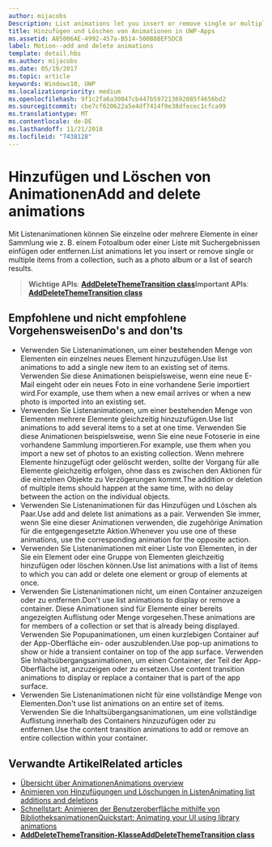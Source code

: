 ```yaml
---
author: mijacobs
Description: List animations let you insert or remove single or multiple items from a collection, such as a photo album or a list of search results.
title: Hinzufügen und Löschen von Animationen in UWP-Apps
ms.assetid: A85006AE-4992-457a-B514-500B8BEF5DC8
label: Motion--add and delete animations
template: detail.hbs
ms.author: mijacobs
ms.date: 05/19/2017
ms.topic: article
keywords: Windows10, UWP
ms.localizationpriority: medium
ms.openlocfilehash: 9f1c2fa6a30047cb447b597213692085f4656bd2
ms.sourcegitcommit: cbe7cf620622a5e4df7414f9e38dfecec1cfca99
ms.translationtype: MT
ms.contentlocale: de-DE
ms.lasthandoff: 11/21/2018
ms.locfileid: "7438128"
---
```

# <a name="add-and-delete-animations"></a><span data-ttu-id="e1fe1-103">Hinzufügen und Löschen von Animationen</span><span class="sxs-lookup"><span data-stu-id="e1fe1-103">Add and delete animations</span></span>



<span data-ttu-id="e1fe1-104">Mit Listenanimationen können Sie einzelne oder mehrere Elemente in einer Sammlung wie z. B. einem Fotoalbum oder einer Liste mit Suchergebnissen einfügen oder entfernen.</span><span class="sxs-lookup"><span data-stu-id="e1fe1-104">List animations let you insert or remove single or multiple items from a collection, such as a photo album or a list of search results.</span></span>

> <span data-ttu-id="e1fe1-105">**Wichtige APIs**: [**AddDeleteThemeTransition class**](https://msdn.microsoft.com/library/windows/apps/br243048)</span><span class="sxs-lookup"><span data-stu-id="e1fe1-105">**Important APIs**: [**AddDeleteThemeTransition class**](https://msdn.microsoft.com/library/windows/apps/br243048)</span></span>


## <a name="dos-and-donts"></a><span data-ttu-id="e1fe1-106">Empfohlene und nicht empfohlene Vorgehensweisen</span><span class="sxs-lookup"><span data-stu-id="e1fe1-106">Do's and don'ts</span></span>


-   <span data-ttu-id="e1fe1-107">Verwenden Sie Listenanimationen, um einer bestehenden Menge von Elementen ein einzelnes neues Element hinzuzufügen.</span><span class="sxs-lookup"><span data-stu-id="e1fe1-107">Use list animations to add a single new item to an existing set of items.</span></span> <span data-ttu-id="e1fe1-108">Verwenden Sie diese Animationen beispielsweise, wenn eine neue E-Mail eingeht oder ein neues Foto in eine vorhandene Serie importiert wird.</span><span class="sxs-lookup"><span data-stu-id="e1fe1-108">For example, use them when a new email arrives or when a new photo is imported into an existing set.</span></span>
-   <span data-ttu-id="e1fe1-109">Verwenden Sie Listenanimationen, um einer bestehenden Menge von Elementen mehrere Elemente gleichzeitig hinzuzufügen.</span><span class="sxs-lookup"><span data-stu-id="e1fe1-109">Use list animations to add several items to a set at one time.</span></span> <span data-ttu-id="e1fe1-110">Verwenden Sie diese Animationen beispielsweise, wenn Sie eine neue Fotoserie in eine vorhandene Sammlung importieren.</span><span class="sxs-lookup"><span data-stu-id="e1fe1-110">For example, use them when you import a new set of photos to an existing collection.</span></span> <span data-ttu-id="e1fe1-111">Wenn mehrere Elemente hinzugefügt oder gelöscht werden, sollte der Vorgang für alle Elemente gleichzeitig erfolgen, ohne dass es zwischen den Aktionen für die einzelnen Objekte zu Verzögerungen kommt.</span><span class="sxs-lookup"><span data-stu-id="e1fe1-111">The addition or deletion of multiple items should happen at the same time, with no delay between the action on the individual objects.</span></span>
-   <span data-ttu-id="e1fe1-112">Verwenden Sie Listenanimationen für das Hinzufügen und Löschen als Paar.</span><span class="sxs-lookup"><span data-stu-id="e1fe1-112">Use add and delete list animations as a pair.</span></span> <span data-ttu-id="e1fe1-113">Verwenden Sie immer, wenn Sie eine dieser Animationen verwenden, die zugehörige Animation für die entgegengesetzte Aktion.</span><span class="sxs-lookup"><span data-stu-id="e1fe1-113">Whenever you use one of these animations, use the corresponding animation for the opposite action.</span></span>
-   <span data-ttu-id="e1fe1-114">Verwenden Sie Listenanimationen mit einer Liste von Elementen, in der Sie ein Element oder eine Gruppe von Elementen gleichzeitig hinzufügen oder löschen können.</span><span class="sxs-lookup"><span data-stu-id="e1fe1-114">Use list animations with a list of items to which you can add or delete one element or group of elements at once.</span></span>
-   <span data-ttu-id="e1fe1-115">Verwenden Sie Listenanimationen nicht, um einen Container anzuzeigen oder zu entfernen.</span><span class="sxs-lookup"><span data-stu-id="e1fe1-115">Don't use list animations to display or remove a container.</span></span> <span data-ttu-id="e1fe1-116">Diese Animationen sind für Elemente einer bereits angezeigten Auflistung oder Menge vorgesehen.</span><span class="sxs-lookup"><span data-stu-id="e1fe1-116">These animations are for members of a collection or set that is already being displayed.</span></span> <span data-ttu-id="e1fe1-117">Verwenden Sie Popupanimationen, um einen kurzlebigen Container auf der App-Oberfläche ein- oder auszublenden.</span><span class="sxs-lookup"><span data-stu-id="e1fe1-117">Use pop-up animations to show or hide a transient container on top of the app surface.</span></span> <span data-ttu-id="e1fe1-118">Verwenden Sie Inhaltsübergangsanimationen, um einen Container, der Teil der App-Oberfläche ist, anzuzeigen oder zu ersetzen.</span><span class="sxs-lookup"><span data-stu-id="e1fe1-118">Use content transition animations to display or replace a container that is part of the app surface.</span></span>
-   <span data-ttu-id="e1fe1-119">Verwenden Sie Listenanimationen nicht für eine vollständige Menge von Elementen.</span><span class="sxs-lookup"><span data-stu-id="e1fe1-119">Don't use list animations on an entire set of items.</span></span> <span data-ttu-id="e1fe1-120">Verwenden Sie die Inhaltsübergangsanimationen, um eine vollständige Auflistung innerhalb des Containers hinzuzufügen oder zu entfernen.</span><span class="sxs-lookup"><span data-stu-id="e1fe1-120">Use the content transition animations to add or remove an entire collection within your container.</span></span>



## <a name="related-articles"></a><span data-ttu-id="e1fe1-121">Verwandte Artikel</span><span class="sxs-lookup"><span data-stu-id="e1fe1-121">Related articles</span></span>

* [<span data-ttu-id="e1fe1-122">Übersicht über Animationen</span><span class="sxs-lookup"><span data-stu-id="e1fe1-122">Animations overview</span></span>](https://msdn.microsoft.com/library/windows/apps/mt187350)
* [<span data-ttu-id="e1fe1-123">Animieren von Hinzufügungen und Löschungen in Listen</span><span class="sxs-lookup"><span data-stu-id="e1fe1-123">Animating list additions and deletions</span></span>](https://msdn.microsoft.com/library/windows/apps/xaml/jj649430)
* [<span data-ttu-id="e1fe1-124">Schnellstart: Animieren der Benutzeroberfläche mithilfe von Bibliotheksanimationen</span><span class="sxs-lookup"><span data-stu-id="e1fe1-124">Quickstart: Animating your UI using library animations</span></span>](https://msdn.microsoft.com/library/windows/apps/xaml/hh452703)
* [**<span data-ttu-id="e1fe1-125">AddDeleteThemeTransition-Klasse</span><span class="sxs-lookup"><span data-stu-id="e1fe1-125">AddDeleteThemeTransition class</span></span>**](https://msdn.microsoft.com/library/windows/apps/br243048)

 

 




